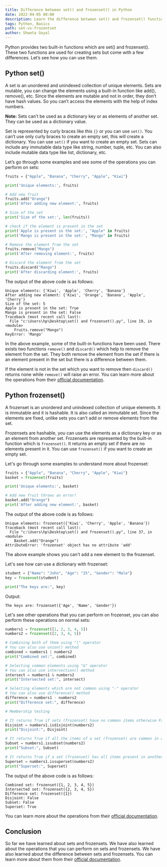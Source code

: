 ```yaml
---
title: Difference between set() and frozenset() in Python
date: 2022-04-05 00:00
description: Learn the difference between set() and frozenset() function in Python.
tags: Python, Basics
path: set-vs-frozentset
author: Shweta Goyal
---
```


Python provides two built-in functions which are set() and frozenset(). These two functions are used for creating sets but come with a few differences. Let’s see how you can use them.

## Python set()

A set is an unordered and unindexed collection of unique elements. Sets are mutable, you can change the elements using a built-in function like add(), remove(), etc. Since the elements are mutable and not in order, they don’t have hash values. So you can’t access the elements with the help of index numbers.

**Note:** Sets can’t be used as a dictionary key or as elements of another set. They can be used as a dictionary value.

Set is represented by curly braces like this `{}` or you can use `set()`. You can’t use only curly braces to create an empty set, this will create a dictionary. You can use `set()` if you want to create an empty set. Sets can include any immutable data type like string, number, tuple, etc. You can also include mutable data type like list, dictionary, etc.

Let’s go through some examples and see some of the operations you can perform on sets:

```python
fruits = {"Apple", "Banana", "Cherry", "Apple", "Kiwi"}

print('Unique elements:', fruits)

# Add new fruit
fruits.add("Orange")
print('After adding new element:', fruits)

# Size of the set
print('Size of the set:', len(fruits))

# check if the element is present in the set
print('Apple is present in the set:', "Apple" in fruits)
print('Mango is present in the set:', "Mango" in fruits)

# Remove the element from the set
fruits.remove("Mango")
print('After removing element:', fruits)

# Discard the element from the set
fruits.discard("Mango")
print('After discarding element:', fruits)
```

The output of the above code is as follows:

```console
Unique elements: {'Kiwi', 'Apple', 'Cherry', 'Banana'}
After adding new element: {'Kiwi', 'Orange', 'Banana', 'Apple', 'Cherry'}
Size of the set: 5
Apple is present in the set: True
Mango is present in the set: False
Traceback (most recent call last):
  File "c:\Users\hp\Desktop\set() and frozenset().py", line 19, in <module>
    Fruits.remove("Mango")
KeyError: 'Mango'
```

In the above example, some of the built-in functions have been used. There exists two functions `remove()` and `discard()` which help to remove the element from the set. They both remove the element from the set if there is an element present in the set but there is a difference between them.  

If the element is not in the set which you want to remove then `discard()` returns none while `remove()` will raise an error. You can learn more about the operations from their [official documentation](https://docs.python.org/3/library/stdtypes.html#set).

## Python frozenset()

A frozenset is an unordered and unindexed collection of unique elements. It is immutable and it is hashable. It is also called an immutable set. Since the elements are fixed, unlike sets you can't add or remove elements from the set.

Frozensets are hashable, you can use the elements as a dictionary key or as an element from another set. Frozensets are represented by the built-in function which is `frozenset()`. It returns an empty set if there are no elements present in it. You can use `frozenset()` if you want to create an empty set.

Let's go through some examples to understand more about frozenset:

```python
fruits = {"Apple", "Banana", "Cherry", "Apple", "Kiwi"}
basket = frozenset(fruits)

print('Unique elements:', basket)

# Add new fruit throws an error!
basket.add("Orange")
print('After adding new element:', basket)
```

The output of the above code is as follows:

```console
Unique elements: frozenset({'Kiwi', 'Cherry', 'Apple', 'Banana'})
Traceback (most recent call last):
  File "c:\Users\hp\Desktop\set() and frozenset().py", line 37, in <module>
    Basket.add("Orange")
AttributeError: 'frozenset' object has no attribute 'add'
```

The above example shows you can't add a new element to the frozenset.

Let's see how can use a dictionary with frozenset:

```python
student = {"Name": "John", "Age": "25", "Gender": "Male"}
key = frozenset(student)

print("The keys are:", key)
```

Output:

```console
The keys are: frozenset({'Age', 'Name', 'Gender'})
```

Let's see other operations that you can perform on frozenset, you can also perform these operations on normal sets:

```python
numbers1 = frozenset([1, 2, 3, 4, 5])
numbers2 = frozenset([2, 3, 4, 5])

# Combining both of them using "|" operator
# You can also use union() method
combined = numbers1 | numbers2
print("Combined set:", combined)

# Selecting common elements using "&" operator
# You can also use intersection() method
intersect = numbers1 & numbers2
print("Intersected set:", intersect)

# Selecting elements which are not common using "-" operator
# You can also use difference() method
difference = numbers1 - numbers2
print("Difference set:", difference)

# Membership testing

# It returns True if sets (frozenset) have no common items otherwise False
Disjoint = numbers1.isdisjoint(numbers2)
print("Disjoint:", Disjoint)

# It returns True if all the items of a set (frozenset) are common in another set (frozenset)
Subset = numbers1.issubset(numbers2)
print("Subset:", Subset)

# It returns True if a set (frozenset) has all items present in another set (frozenset)
Superset = numbers1.issuperset(numbers2)
print("Superset:", Superset)
```

The output of the above code is as follows:

```console
Combined set: frozenset({1, 2, 3, 4, 5})
Intersected set: frozenset({2, 3, 4, 5})
Difference set: frozenset({1})
Disjoint: False
Subset: False
Superset: True
```

You can learn more about the operations from their [official documentation](https://docs.python.org/3/library/stdtypes.html#frozenset).

## Conclusion

So far we have learned about sets and frozensets. We have also learned about the operations that you can perform on sets and frozensets. We have also learned about the difference between sets and frozensets. You can learn more about them from their [official documentation](https://docs.python.org/3/library/stdtypes.html#set-types-set-frozenset).
